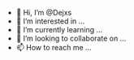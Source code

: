 - 👋 Hi, I’m @Dejxs
- 👀 I’m interested in ...
- 🌱 I’m currently learning ...
- 💞️ I’m looking to collaborate on ...
- 📫 How to reach me ...

<!---
Dejxs/Dejxs is a ✨ special ✨ repository because its `README.md` (this file) appears on your GitHub profile.
You can click the Preview link to take a look at your changes.
--

